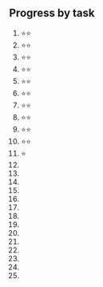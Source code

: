 ## Progress by task

1. ⭐⭐
2. ⭐⭐
3. ⭐⭐
4. ⭐⭐
5. ⭐⭐
6. ⭐⭐
7. ⭐⭐
8. ⭐⭐
9. ⭐⭐
10. ⭐⭐
11. ⭐
12.
13.
14.
15.
16.
17.
18.
19.
20.
21.
22.
23.
24.
25.
